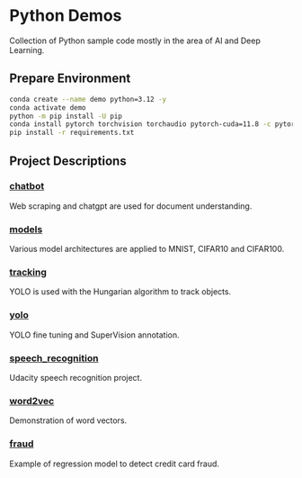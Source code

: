 # Python Demos
Collection of Python sample code mostly in the area of AI and Deep Learning.

## Prepare Environment
``` bash
conda create --name demo python=3.12 -y
conda activate demo
python -m pip install -U pip
conda install pytorch torchvision torchaudio pytorch-cuda=11.8 -c pytorch -c nvidia -y
pip install -r requirements.txt
```

## Project Descriptions
### [chatbot](chatbot)
Web scraping and chatgpt are used for document understanding.

### [models](models)
Various model architectures are applied to MNIST, CIFAR10 and CIFAR100.

### [tracking](tracking)
YOLO is used with the Hungarian algorithm to track objects.

### [yolo](yolo)
YOLO fine tuning and SuperVision annotation.

### [speech_recognition](speech_recognition)
Udacity speech recognition project.

### [word2vec](word2vec)
Demonstration of word vectors.

### [fraud](fraud)
Example of regression model to detect credit card fraud.
